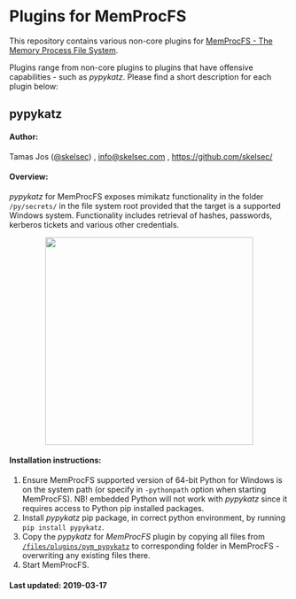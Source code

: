 Plugins for MemProcFS
===============================
This repository contains various non-core plugins for [MemProcFS - The Memory Process File System](https://github.com/ufrisk/MemProcFS).

Plugins range from non-core plugins to plugins that have offensive capabilities - such as _pypykatz_. Please find a short description for each plugin below:

## pypykatz

#### Author:
Tamas Jos ([@skelsec](https://twitter.com/SkelSec)) , info@skelsec.com , https://github.com/skelsec/

#### Overview:
_pypykatz_ for MemProcFS exposes mimikatz functionality in the folder `/py/secrets/` in the file system root provided that the target is a supported Windows system. Functionality includes retrieval of hashes, passwords, kerberos tickets and various other credentials.
<p align="center"><img src="https://raw.githubusercontent.com/wiki/ufrisk/MemProcFS-plugins/resources/p_pypykatz_1.png" height="375"/></p>

#### Installation instructions:
1) Ensure MemProcFS supported version of 64-bit Python for Windows is on the system path (or specify in `-pythonpath` option when starting MemProcFS). NB! embedded Python will not work with _pypykatz_ since it requires access to Python pip installed packages.
2) Install _pypykatz_ pip package, in correct python environment, by running `pip install pypykatz`.
3) Copy the _pypykatz_ for _MemProcFS_ plugin by copying all files from [`/files/plugins/pym_pypykatz`](https://github.com/ufrisk/MemProcFS-plugins/tree/master/files/plugins/pym_pypykatz) to corresponding folder in MemProcFS - overwriting any existing files there.
4) Start MemProcFS.

#### Last updated: 2019-03-17
